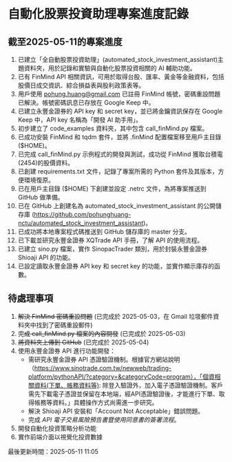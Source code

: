 # 自動化股票投資助理專案進度記錄

## 截至2025-05-11的專案進度

1. 已建立「全自動股票投資助理」(automated_stock_investment_assistant)主題資料夾，用於記錄和實驗與自動化股票投資相關的 AI 輔助功能。
2. 已有 FinMind API 相關資訊，可用於取得台股、匯率、黃金等金融資料，包括股價日成交資訊、綜合損益表與股利政策表等。
3. 用戶使用 pohung.huang@gmail.com 已註冊 FinMind 帳號，密碼重設問題已解決。帳號密碼訊息已存放在 Google Keep 中。
4. 已建立永豐金證券的 API key 和 secret key，並已將金鑰資訊保存在 Google Keep 中，API key 名稱為「開發 AI 助手用」。
5. 初步建立了 code_examples 資料夾，其中包含 call_finMind.py 檔案。
6. 已成功安裝 FinMind 和 tqdm 套件，並將 .finMind 配置檔案移至用戶主目錄 ($HOME)。
7. 已完成 call_finMind.py 示例程式的開發與測試，成功從 FinMind 獲取台積電(2454)的股價資料。
8. 已創建 requirements.txt 文件，記錄了專案所需的 Python 套件及其版本，方便環境復原。
9. 已在用戶主目錄 ($HOME) 下創建並設定 .netrc 文件，為將專案推送到 GitHub 做準備。
10. 已在 GitHub 上創建名為 automated_stock_investment_assistant 的公開儲存庫 (https://github.com/pohunghuang-nctu/automated_stock_investment_assistant)。
11. 已成功將本地專案程式碼推送到 GitHub 儲存庫的 master 分支。
12. 已下載並研究永豐金證券 XQTrade API 手冊，了解 API 的使用流程。
13. 已建立 sino.py 檔案，實作 SinopacTrader 類別，用於封裝永豐金證券 Shioaji API 的功能。
14. 已設定讀取永豐金證券 API key 和 secret key 的功能，並實作顯示庫存的函數。

## 待處理事項

1. ~~解決 FinMind 密碼重設問題~~ (已完成於 2025-05-03，在 Gmail 垃圾郵件資料夾中找到了密碼重設郵件)
2. ~~完成 call_finMind.py 檔案的內容開發~~ (已完成於 2025-05-03)
3. ~~將資料夾上傳到 GitHub~~ (已完成於 2025-05-04)
4. 使用永豐金證券 API 進行功能開發：
   - 需研究永豐金證券 API 憑證驗證機制。根據官方網站說明（https://www.sinotrade.com.tw/newweb/trading-platform/pythonAPI/?category=&categoryCode=program），「個資相關資料(下單、帳務資料等): 除登入驗證外，加入電子憑證驗證機制。客戶需先下載電子憑證並保留在本地端，經API憑證驗證後，才能進行下單、取得帳務等資料。」具體操作方式尚需進一步研究。
   - 解決 Shioaji API 安裝和「Account Not Acceptable」錯誤問題。
   - 完成 *API 電子交易風險預告書暨使用同意書的簽署流程*。
5. 開發自動化投資策略分析功能
6. 實作前端介面以視覺化投資數據

最後更新時間：2025-05-11 11:05
